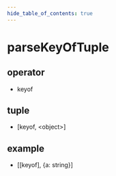 ```yaml
---
hide_table_of_contents: true
---
```


# parseKeyOfTuple

## operator

-   keyof

## tuple

-   [keyof, &lt;object&gt;]

## example

-   [[keyof], {a: string}]
